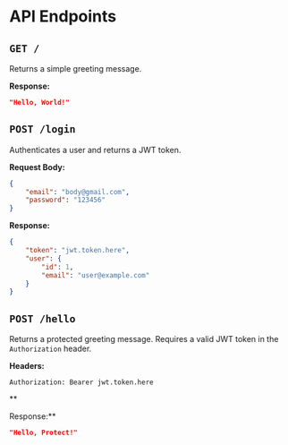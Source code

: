 # API Endpoints

## `GET /`

Returns a simple greeting message.

**Response:**

```json
"Hello, World!"
```

## `POST /login`

Authenticates a user and returns a JWT token.

**Request Body:**

```json
{
    "email": "body@gmail.com",
    "password": "123456"
}
```

**Response:**

```json
{
    "token": "jwt.token.here",
    "user": {
        "id": 1,
        "email": "user@example.com"
    }
}
```

## `POST /hello`

Returns a protected greeting message. Requires a valid JWT token in the `Authorization` header.

**Headers:**

```
Authorization: Bearer jwt.token.here
```



**

Response:**

```json
"Hello, Protect!"
```
